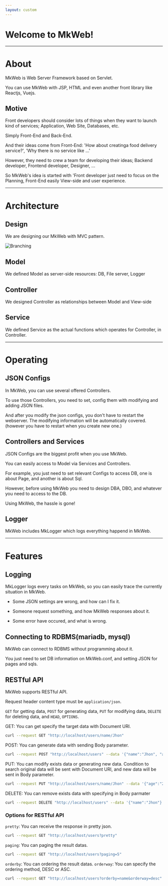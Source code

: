 ```yaml
---
layout: custom
---
```


# Welcome to MkWeb!

-----

# About

MkWeb is Web Server Framework based on Servlet.

You can use MkWeb with JSP, HTML and even another front library like Reactjs, Vuejs.

## Motive

Front developers should consider lots of things when they want to launch kind of services; Application, Web Site, Databases, etc.

Simply Front-End and Back-End.

And their ideas come from Front-End: 'How about creatinga food delivery service?', 'Why there is no service like ...'

However, they need to crew a team for developing their ideas; Backend developer, Frontend developer, Designer, ... 

So MkWeb's idea is started with 'Front developer just need to focus on the Planning, Front-End easily View-side and user experience.

-----

# Architecture

## Design

We are designing our MkWeb with MVC pattern.

![Branching](https://user-images.githubusercontent.com/65178775/81583650-9b94b300-93ec-11ea-8683-c4ffc67215f9.png)

## Model

We defined Model as server-side resources: DB, File server, Logger

## Controller

We designed Controller as relationships between Model and View-side

## Service

We defined Service as the actual functions which operates for Controller, in Controller.

-----

# Operating

## JSON Configs

In MkWeb, you can use several offered Controllers.

To use those Controllers, you need to set, config them with modifying and adding JSON files.

And after you modify the json configs, you don't have to restart the webserver. The modifying information will be automatically covered. (however you have to restart when you create new one.)

## Controllers and Services

JSON Configs are the biggest profit when you use MkWeb.

You can easily access to Model via Services and Controllers.

For example, you just need to set relevant Configs to access DB, one is about Page, and another is about Sql.

However, before using MkWeb you need to design DBA, DBO, and whatever you need to access to the DB.

Using MkWeb, the hassle is gone!

## Logger

MkWeb includes MkLogger which logs everything happend in MkWeb.

-----

# Features

## Logging

MkLogger logs every tasks on MkWeb, so you can easily trace the currently situation in MkWeb.

- Some JSON settings are wrong, and how can I fix it.

- Someone request something, and how MkWeb responses about it.

- Some error have occured, and what is wrong.

## Connecting to RDBMS(mariadb, mysql)

MkWeb can connect to RDBMS without programming about it.

You just need to set DB information on MkWeb.conf, and setting JSON for pages and sqls.

## RESTful API

MkWeb supports RESTful API.

Request header content type must be `application/json`.

`GET` for getting data, `POST` for generating data, `PUT` for modifying data, `DELETE` for deleting data, and `HEAD`, `OPTIONS`.

GET: You can get specify the target data with Document URI.
```bash
curl --request GET "http://localhost/users/name/Jhon"
```

POST: You can generate data with sending Body parameter. 
```bash
curl --request POST "http://localhost/users" --data '{"name":"Jhon", "age":"23"}'
```

PUT: You can modify exists data or generating new data. Condition to search original data will be sent with Document URI, and new data will be sent in Body parameter.
```bash
curl --request PUT "http://localhost/users/name/Jhon" --data '{"age":"24"}'
```

DELETE: You can remove exists data with specifying in Body parmater
```bash
curl --request DELETE "http://localhost/users" --data '{"name":"Jhon"}'
```

### Options for RESTful API

`pretty`: You can receive the response in pretty json.
```bash
curl --request GET "http://localhost/users?pretty"
```

`paging`: You can paging the result datas.
```bash
curl --request GET "http://localhost/users?paging=5"
```

`orderby`: You can ordering the result datas.
`orderway`: You can specify the ordering method, DESC or ASC.

```bash
curl --request GET "http://localhost/users?orderby=name&orderway=desc"
```